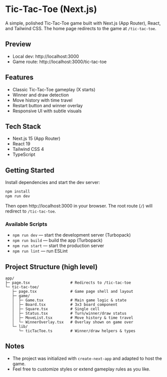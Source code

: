 # Tic‑Tac‑Toe (Next.js)

A simple, polished Tic‑Tac‑Toe game built with Next.js (App Router), React, and Tailwind CSS. The home page redirects to the game at `/tic-tac-toe`.

## Preview
- Local dev: http://localhost:3000
- Game route: http://localhost:3000/tic-tac-toe

## Features
- Classic Tic‑Tac‑Toe gameplay (X starts)
- Winner and draw detection
- Move history with time travel
- Restart button and winner overlay
- Responsive UI with subtle visuals

## Tech Stack
- Next.js 15 (App Router)
- React 19
- Tailwind CSS 4
- TypeScript

## Getting Started
Install dependencies and start the dev server:

```bash
npm install
npm run dev
```

Then open http://localhost:3000 in your browser. The root route (`/`) will redirect to `/tic-tac-toe`.

### Available Scripts
- `npm run dev` — start the development server (Turbopack)
- `npm run build` — build the app (Turbopack)
- `npm run start` — start the production server
- `npm run lint` — run ESLint

## Project Structure (high level)
```
app/
├─ page.tsx                  # Redirects to /tic-tac-toe
└─ tic-tac-toe/
   ├─ page.tsx               # Game page shell and layout
   ├─ game/
   │  ├─ Game.tsx            # Main game logic & state
   │  ├─ Board.tsx           # 3x3 board component
   │  ├─ Square.tsx          # Single cell
   │  ├─ Status.tsx          # Turn/winner/draw status
   │  ├─ MoveList.tsx        # Move history & time travel
   │  └─ WinnerOverlay.tsx   # Overlay shown on game over
   └─ lib/
      └─ ticTacToe.ts        # Winner/draw helpers & types
```

## Notes
- The project was initialized with `create-next-app` and adapted to host the game.
- Feel free to customize styles or extend gameplay rules as you like.
